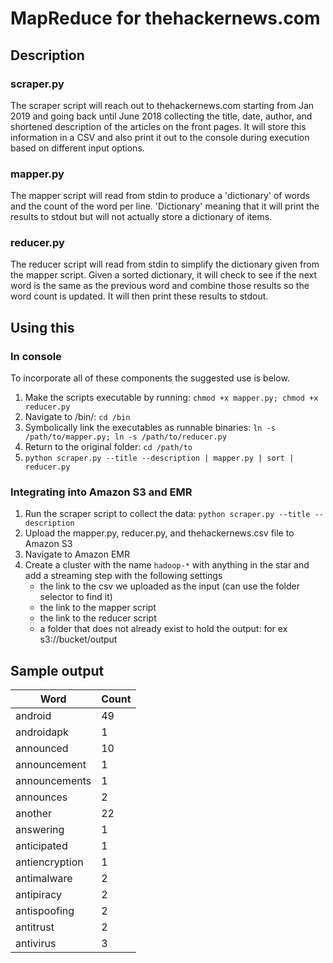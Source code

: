 # MapReduce for thehackernews.com

## Description

### scraper.py
The scraper script will reach out to thehackernews.com starting from Jan 2019 and going back until June 2018 collecting the title, date, author, and shortened description of the articles on the front pages. It will store this information in a CSV and also print it out to the console during execution based on different input options.

### mapper.py
The mapper script will read from stdin to produce a 'dictionary' of words and the count of the word per line. 'Dictionary' meaning that it will print the results to stdout but will not actually store a dictionary of items.

### reducer.py
The reducer script will read from stdin to simplify the dictionary given from the mapper script. Given a sorted dictionary, it will check to see if the next word is the same as the previous word and combine those results so the word count is updated. It will then print these results to stdout.

## Using this

### In console
To incorporate all of these components the suggested use is below.
1. Make the scripts executable by running: `chmod +x mapper.py; chmod +x reducer.py`
2. Navigate to /bin/: `cd /bin`
3. Symbolically link the executables as runnable binaries: `ln -s /path/to/mapper.py; ln -s /path/to/reducer.py`
4. Return to the original folder: `cd /path/to`
5. `python scraper.py --title --description | mapper.py | sort | reducer.py`

### Integrating into Amazon S3 and EMR
1. Run the scraper script to collect the data: `python scraper.py --title --description`
2. Upload the mapper.py, reducer.py, and thehackernews.csv file to Amazon S3
3. Navigate to Amazon EMR
4. Create a cluster with the name `hadoop-*` with anything in the star and add a streaming step with the following settings
    * the link to the csv we uploaded as the input (can use the folder selector to find it)
    * the link to the mapper script
    * the link to the reducer script
    * a folder that does not already exist to hold the output: for ex s3://bucket/output

## Sample output

| Word | Count |
|-------|-------|
| android	| 49 |
| androidapk |	1 |
| announced	| 10 |
| announcement |	1 |
| announcements |	1 |
| announces	| 2 |
| another	| 22 |
| answering	| 1 |
| anticipated |	1 |
| antiencryption |	1 |
| antimalware |	2 |
| antipiracy |	2 |
| antispoofing |	2 |
| antitrust |	2 |
| antivirus |	3 |
